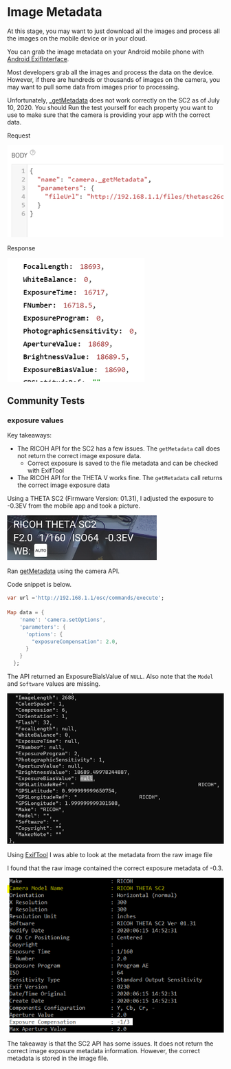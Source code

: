 # Image Metadata

At this stage, you may want to just download all the images and process all the images on the mobile device or in your cloud. 

You can grab the image metadata on your Android mobile phone with 
[Android ExifInterface](https://developer.android.com/reference/android/media/ExifInterface).

Most developers grab all the images and process the data on the device. 
However, if there are hundreds or thousands of images on the camera, you may want to pull some data from images prior to processing.

Unfortunately, [_getMetadata](https://api.ricoh/docs/theta-web-api-v2.1/commands/camera._get_metadata/) does 
not work correctly on the SC2 as of July 10, 2020.
You should Run the test yourself for each property you want to use to make sure
that the camera is providing your app with the correct data.

Request

![metadata request](images/metadata/metadata-request.png)

Response

![metadata response](images/metadata/metadata-response.png)

## Community Tests

### exposure values

Key takeaways:

* The RICOH API for the SC2 has a few issues. The `getMetadata` call does not return the correct image exposure data.
  * Correct exposure is saved to the file metadata and can be checked with ExifTool
* The RICOH API for the THETA V works fine. The `getMetadata` call returns the correct image exposure data
 
Using a THETA SC2 (Firmware Version: 01.31), I adjusted the exposure to -0.3EV from the mobile app and took a picture.

![mobile app settings](images/metadata/mobile-app-settings.png)

Ran [getMetadata](https://api.ricoh/docs/theta-web-api-v2.1/commands/camera._get_metadata/) using the camera API.
 
Code snippet is below.

```dart
var url ='http://192.168.1.1/osc/commands/execute';

Map data = {
    'name': 'camera.setOptions',
    'parameters': {
      'options': {
        "exposureCompensation": 2.0,
      }
    }
  };
```


The API returned an ExposureBialsValue of `NULL`. Also note that the `Model` and `Software` values are missing.

![metadata api response](images/metadata/metadata-api-response.png)

Using [ExifTool](https://exiftool.org/) I was able to look at the 
metadata from the raw image file 

I found that the raw image contained the correct exposure metadata of -0.3.

![exiftool sc2](images/metadata/exiftool-sc2.png)

The takeaway is that the SC2 API has some issues. It does not return the correct image exposure metadata information. However, the correct metadata is stored in the image file. 

